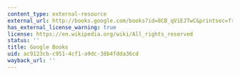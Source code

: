 ```yaml
---
content_type: external-resource
external_url: http://books.google.com/books?id=8CB_qViEJTwC&printsec=frontcover&dq=suzanne+berger+how+we+compete#v=onepage&q=&f=false
has_external_license_warning: true
license: https://en.wikipedia.org/wiki/All_rights_reserved
status: ''
title: Google Books
uid: ac9123cb-c951-4cf1-a9dc-38b4fdda36cd
wayback_url: ''
---
```

